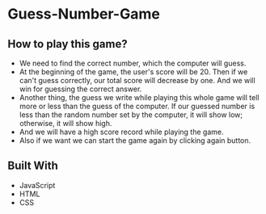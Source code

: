 # Guess-Number-Game
## How to play this game?
* We need to find the correct number, which the computer will guess.
* At the beginning of the game, the user's score will be 20. Then if we can't guess correctly, our total score will decrease by one. And we will win for guessing the correct answer.
* Another thing, the guess we write while playing this whole game will tell more or less than the guess of the computer. If our guessed number is less than the random number set by the computer, it will show low; otherwise, it will show high.
* And we will have a high score record while playing the game. 
* Also if we want we can start the game again by clicking again button.

## Built With
- JavaScript
- HTML
- CSS